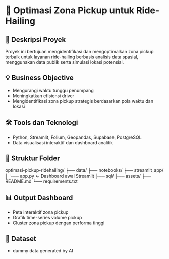 # 🚕 Optimasi Zona Pickup untuk Ride-Hailing

## 🎯 Deskripsi Proyek
Proyek ini bertujuan mengidentifikasi dan mengoptimalkan zona pickup terbaik untuk layanan ride-hailing berbasis analisis data spasial, menggunakan data publik serta simulasi lokasi potensial.

## 💡 Business Objective
- Mengurangi waktu tunggu penumpang
- Meningkatkan efisiensi driver
- Mengidentifikasi zona pickup strategis berdasarkan pola waktu dan lokasi

## 🛠️ Tools dan Teknologi
- Python, Streamlit, Folium, Geopandas, Supabase, PostgreSQL
- Data visualisasi interaktif dan dashboard analitik

## 📁 Struktur Folder

optimasi-pickup-ridehailing/
├── data/
├── notebooks/
├── streamlit_app/
│   └── app.py          ← Dashboard awal Streamlit
├── sql/
├── assets/
├── README.md
└── requirements.txt



## 📊 Output Dashboard
- Peta interaktif zona pickup
- Grafik time-series volume pickup
- Cluster zona pickup dengan performa tinggi

## 🔗 Dataset
- dummy data generated by AI


